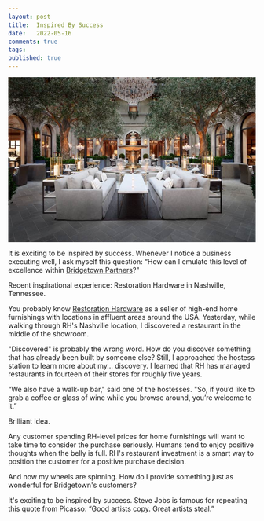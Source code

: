 ```yaml
---
layout: post
title:  Inspired By Success
date:   2022-05-16
comments: true
tags: 
published: true
---
```

<img src="/images/restoration_hardware_restaurant_nashville.jpg" align="center" width="600" padding="10" alt="Restoration Hardware in Nashville, TN" title="Restoration Hardware in Nashville, TN" />

It is exciting to be inspired by success. Whenever I notice a business executing well, I ask myself this question: “How can I emulate this level of excellence within [Bridgetown Partners](https://bridgetownpartners.com)?" 

Recent inspirational experience: Restoration Hardware in Nashville, Tennessee. 

<!--more-->

You probably know [Restoration Hardware](https://rh.com) as a seller of high-end home furnishings with locations in affluent areas around the USA. Yesterday, while walking through RH's Nashville location, I discovered a restaurant in the middle of the showroom.

"Discovered" is probably the wrong word. How do you discover something that has already been built by someone else? Still, I approached the hostess station to learn more about my... discovery. I learned that RH has managed restaurants in fourteen of their stores for roughly five years.

“We also have a walk-up bar," said one of the hostesses. "So, if you’d like to grab a coffee or glass of wine while you browse around, you’re welcome to it.” 

Brilliant idea. 

Any customer spending RH-level prices for home furnishings will want to take time to consider the purchase seriously. Humans tend to enjoy positive thoughts when the belly is full. RH's restaurant investment is a smart way to position the customer for a positive purchase decision.

And now my wheels are spinning. How do I provide something just as wonderful for Bridgetown's customers?

It's exciting to be inspired by success. Steve Jobs is famous for repeating this quote from Picasso: “Good artists copy. Great artists steal.”